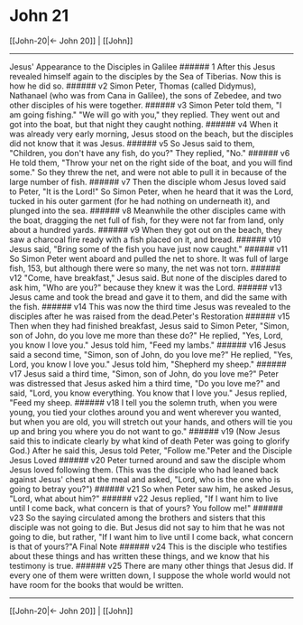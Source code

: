 # John 21

[[John-20|← John 20]] | [[John]]
***

Jesus' Appearance to the Disciples in Galilee ###### 1 After this Jesus revealed himself again to the disciples by the Sea of Tiberias. Now this is how he did so. ###### v2 Simon Peter, Thomas (called Didymus), Nathanael (who was from Cana in Galilee), the sons of Zebedee, and two other disciples of his were together. ###### v3 Simon Peter told them, "I am going fishing." "We will go with you," they replied. They went out and got into the boat, but that night they caught nothing. ###### v4 When it was already very early morning, Jesus stood on the beach, but the disciples did not know that it was Jesus. ###### v5 So Jesus said to them, "Children, you don't have any fish, do you?" They replied, "No." ###### v6 He told them, "Throw your net on the right side of the boat, and you will find some." So they threw the net, and were not able to pull it in because of the large number of fish. ###### v7 Then the disciple whom Jesus loved said to Peter, "It is the Lord!" So Simon Peter, when he heard that it was the Lord, tucked in his outer garment (for he had nothing on underneath it), and plunged into the sea. ###### v8 Meanwhile the other disciples came with the boat, dragging the net full of fish, for they were not far from land, only about a hundred yards. ###### v9 When they got out on the beach, they saw a charcoal fire ready with a fish placed on it, and bread. ###### v10 Jesus said, "Bring some of the fish you have just now caught." ###### v11 So Simon Peter went aboard and pulled the net to shore. It was full of large fish, 153, but although there were so many, the net was not torn. ###### v12 "Come, have breakfast," Jesus said. But none of the disciples dared to ask him, "Who are you?" because they knew it was the Lord. ###### v13 Jesus came and took the bread and gave it to them, and did the same with the fish. ###### v14 This was now the third time Jesus was revealed to the disciples after he was raised from the dead.Peter's Restoration ###### v15 Then when they had finished breakfast, Jesus said to Simon Peter, "Simon, son of John, do you love me more than these do?" He replied, "Yes, Lord, you know I love you." Jesus told him, "Feed my lambs." ###### v16 Jesus said a second time, "Simon, son of John, do you love me?" He replied, "Yes, Lord, you know I love you." Jesus told him, "Shepherd my sheep." ###### v17 Jesus said a third time, "Simon, son of John, do you love me?" Peter was distressed that Jesus asked him a third time, "Do you love me?" and said, "Lord, you know everything. You know that I love you." Jesus replied, "Feed my sheep. ###### v18 I tell you the solemn truth, when you were young, you tied your clothes around you and went wherever you wanted, but when you are old, you will stretch out your hands, and others will tie you up and bring you where you do not want to go." ###### v19 (Now Jesus said this to indicate clearly by what kind of death Peter was going to glorify God.) After he said this, Jesus told Peter, "Follow me."Peter and the Disciple Jesus Loved ###### v20 Peter turned around and saw the disciple whom Jesus loved following them. (This was the disciple who had leaned back against Jesus' chest at the meal and asked, "Lord, who is the one who is going to betray you?") ###### v21 So when Peter saw him, he asked Jesus, "Lord, what about him?" ###### v22 Jesus replied, "If I want him to live until I come back, what concern is that of yours? You follow me!" ###### v23 So the saying circulated among the brothers and sisters that this disciple was not going to die. But Jesus did not say to him that he was not going to die, but rather, "If I want him to live until I come back, what concern is that of yours?"A Final Note ###### v24 This is the disciple who testifies about these things and has written these things, and we know that his testimony is true. ###### v25 There are many other things that Jesus did. If every one of them were written down, I suppose the whole world would not have room for the books that would be written.

***
[[John-20|← John 20]] | [[John]]
